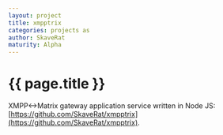 ```yaml
---
layout: project
title: xmpptrix
categories: projects as
author: SkaveRat
maturity: Alpha
---
```


# {{ page.title }}
XMPP<->Matrix gateway application service written in Node JS: [https://github.com/SkaveRat/xmpptrix](https://github.com/SkaveRat/xmpptrix).
